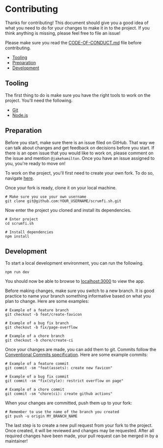 # Contributing

Thanks for contributing! This document should give you a good idea
of what you need to do for your changes to make it in to the
project. If you think anything is missing, please feel free to
file an issue!

Please make sure you read the [CODE-OF-CONDUCT.md](./CODE-OF-CONDUCT.md) file before contributing.

-   [Tooling](#tooling)
-   [Preparation](#preparation)
-   [Development](#development)

## Tooling

The first thing to do is make sure you have the right tools to work
on the project. You'll need the following.

-   [Git](https://git-scm.com/)
-   [Node.js](https://nodejs.org/)

## Preparation

Before you start, make sure there is an issue filed on GitHub.
That way we can talk about changes and get feedback on decisions
before you start. If there is an open issue that you would like to
work on, please comment on the issue and mention `@jakehamilton`.
Once you have an issue assigned to you, you're ready to move on!

To work on the project, you'll first need to create your own fork.
To do so, navigate [here](https://github.com/jakehamilton/scrumfi.sh/fork).

Once your fork is ready, clone it on your local machine.

```shell
# Make sure you use your own username
git clone git@github.com:YOUR_USERNAME/scrumfi.sh.git
```

Now enter the project you cloned and install its dependencies.

```shell
# Enter project
cd scrumfi.sh

# Install dependencies
npm install
```

## Development

To start a local development environment, you can run the
following.

```shell
npm run dev
```

You should now be able to browse to
[localhost:3000](http://localhost:3000) to view the app.

Before making changes, make sure you switch to a new branch.
It is good practice to name your branch something informative
based on what you plan to change. Here are some examples:

```shell
# Example of a feature branch
git checkout -b feat/create-favicon

# Example of a bug fix branch
git checkout -b fix/page-overflow

# Example of a chore branch
git checkout -b chore/create-ci
```

Once your changes are made, you can add them to git. Commits follow
the [Conventional Commits specification](https://www.conventionalcommits.org/).
Here are some example commits:

```shell
# Example of a feature commit
git commit -sm "feat(assets): create new favicon"

# Example of a bug fix commit
git commit -sm "fix(style): restrict overflow on page"

# Example of a chore commit
git commit -sm "chore(ci): create github actions"
```

When your changes are committed, push them up to your fork:

```shell
# Remember to use the name of the branch you created
git push -u origin MY_BRANCH_NAME
```

The last step is to create a new pull request from your fork to
the project. Once created, it will be reviewed and changes may be
requested. After all required changes have been made, your pull
request can be merged in by a maintainer!

